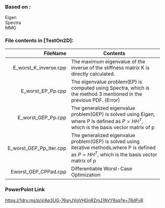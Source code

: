 ### Based on :
Eigen  
Spectra  
MMG  

### File contents in [TestOn2D]:
| FileName | Contents |
|-----:|-----------|
|E_worst_K_inverse.cpp  | The maximum eigenvalue of the inverse of the stiffness matrix K is directly calculated.|
|E_worst_EP_Pp.cpp      | The eigenvalue problem(EP) is computed using Spectra, which is the method 3 mentioned in the previous PDF. (Error) |
|E_worst_GEP_Pp.cpp     |The generalized eigenvalue problem(GEP) is solved using Eigen, where P is defined as $P=HH^T$, which is the basis vector matrix of p |
|E_worst_GEP_Pp_Iter.cpp|The generalized eigenvalue problem(GEP) is solved using iterative methods,where P is defined as $P=HH^T$, which is the basis vector matrix of p|
|Eworst_GEP_CPPad.cpp|Differentiable Worst-Case Optimization|

### PowerPoint Link
https://1drv.ms/p/s!Ap3UG-76snJVgVHGnRZmJ7AVY6sq?e=76dFvR